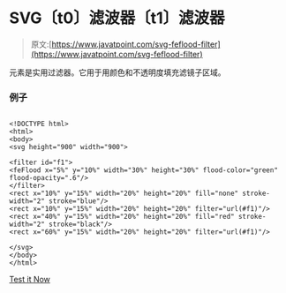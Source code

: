 # SVG〔t0〕滤波器〔t1〕滤波器

> 原文:[https://www.javatpoint.com/svg-feflood-filter](https://www.javatpoint.com/svg-feflood-filter)

<feflood>元素是实用过滤器。它用于用颜色和不透明度填充滤镜子区域。</feflood>

### 例子

```

<!DOCTYPE html>
<html>
<body>
<svg height="900" width="900">

<filter id="f1">
<feFlood x="5%" y="10%" width="30%" height="30%" flood-color="green" flood-opacity=".6"/>
</filter>
<rect x="10%" y="15%" width="20%" height="20%" fill="none" stroke-width="2" stroke="blue"/>
<rect x="10%" y="15%" width="20%" height="20%" filter="url(#f1)"/>
<rect x="40%" y="15%" width="20%" height="20%" fill="red" stroke-width="2" stroke="black"/>
<rect x="60%" y="15%" width="20%" height="20%" filter="url(#f1)"/>

</svg>
</body>
</html>

```

[Test it Now](https://www.javatpoint.com/oprweb/test.jsp?filename=feflood)